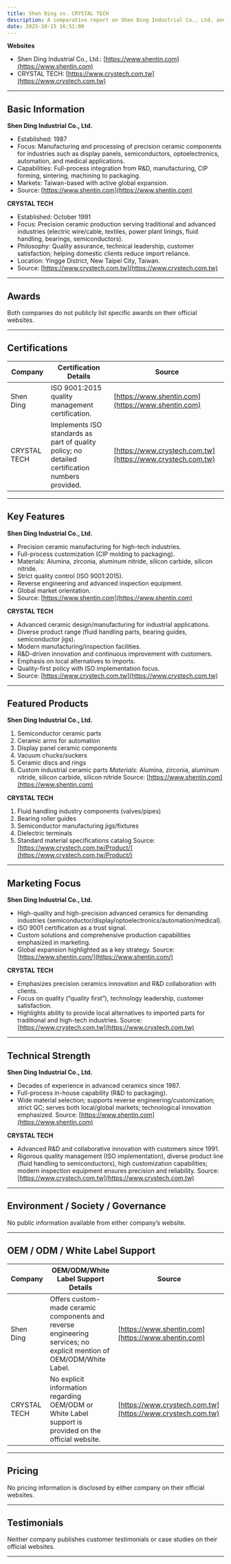 ```yaml
---
title: Shen Ding vs. CRYSTAL TECH
description: A comparative report on Shen Ding Industrial Co., Ltd. and CRYSTAL TECH, two prominent Taiwanese companies in the ceramics industry.
date: 2025-10-15 16:51:00
---
```


**Websites**
- Shen Ding Industrial Co., Ltd.: [https://www.shentin.com](https://www.shentin.com)
- CRYSTAL TECH: [https://www.crystech.com.tw](https://www.crystech.com.tw)

---

## Basic Information

**Shen Ding Industrial Co., Ltd.**
- Established: 1987
- Focus: Manufacturing and processing of precision ceramic components for industries such as display panels, semiconductors, optoelectronics, automation, and medical applications.
- Capabilities: Full-process integration from R&D, manufacturing, CIP forming, sintering, machining to packaging.
- Markets: Taiwan-based with active global expansion.
- Source: [https://www.shentin.com](https://www.shentin.com)

**CRYSTAL TECH**
- Established: October 1991
- Focus: Precision ceramic production serving traditional and advanced industries (electric wire/cable, textiles, power plant linings, fluid handling, bearings, semiconductors).
- Philosophy: Quality assurance, technical leadership, customer satisfaction; helping domestic clients reduce import reliance.
- Location: Yingge District, New Taipei City, Taiwan.
- Source: [https://www.crystech.com.tw](https://www.crystech.com.tw)

---

## Awards

Both companies do not publicly list specific awards on their official websites.

---

## Certifications

| Company        | Certification Details                                                                                         | Source                                    |
|----------------|-------------------------------------------------------------------------------------------------------------|-------------------------------------------|
| Shen Ding      | ISO 9001:2015 quality management certification.                                                             | [https://www.shentin.com](https://www.shentin.com)        |
| CRYSTAL TECH   | Implements ISO standards as part of quality policy; no detailed certification numbers provided.              | [https://www.crystech.com.tw](https://www.crystech.com.tw) |

---

## Key Features

**Shen Ding Industrial Co., Ltd.**
- Precision ceramic manufacturing for high-tech industries.
- Full-process customization (CIP molding to packaging).
- Materials: Alumina, zirconia, aluminum nitride, silicon carbide, silicon nitride.
- Strict quality control (ISO 9001:2015).
- Reverse engineering and advanced inspection equipment.
- Global market orientation.
- Source: [https://www.shentin.com](https://www.shentin.com)

**CRYSTAL TECH**
- Advanced ceramic design/manufacturing for industrial applications.
- Diverse product range (fluid handling parts, bearing guides, semiconductor jigs).
- Modern manufacturing/inspection facilities.
- R&D-driven innovation and continuous improvement with customers.
- Emphasis on local alternatives to imports.
- Quality-first policy with ISO implementation focus.
- Source: [https://www.crystech.com.tw](https://www.crystech.com.tw)

---

## Featured Products

**Shen Ding Industrial Co., Ltd.**
1. Semiconductor ceramic parts
2. Ceramic arms for automation
3. Display panel ceramic components
4. Vacuum chucks/suckers
5. Ceramic discs and rings
6. Custom industrial ceramic parts
_Materials:_ Alumina, zirconia, aluminum nitride, silicon carbide, silicon nitride
Source: [https://www.shentin.com](https://www.shentin.com)

**CRYSTAL TECH**
1. Fluid handling industry components (valves/pipes)
2. Bearing roller guides
3. Semiconductor manufacturing jigs/fixtures
4. Dielectric terminals
5. Standard material specifications catalog
Source: [https://www.crystech.com.tw/Product/](https://www.crystech.com.tw/Product/)

---

## Marketing Focus

**Shen Ding Industrial Co., Ltd.**
- High-quality and high-precision advanced ceramics for demanding industries (semiconductor/display/optoelectronics/automation/medical).
- ISO 9001 certification as a trust signal.
- Custom solutions and comprehensive production capabilities emphasized in marketing.
- Global expansion highlighted as a key strategy.
Source: [https://www.shentin.com/](https://www.shentin.com/)

**CRYSTAL TECH**
- Emphasizes precision ceramics innovation and R&D collaboration with clients.
- Focus on quality (“quality first”), technology leadership, customer satisfaction.
- Highlights ability to provide local alternatives to imported parts for traditional and high-tech industries.
Source: [https://www.crystech.com.tw](https://www.crystech.com.tw)

---

## Technical Strength

**Shen Ding Industrial Co., Ltd.**
- Decades of experience in advanced ceramics since 1987.
- Full-process in-house capability (R&D to packaging).
- Wide material selection; supports reverse engineering/customization; strict QC; serves both local/global markets; technological innovation emphasized.
Source: [https://www.shentin.com](https://www.shentin.com)

**CRYSTAL TECH**
- Advanced R&D and collaborative innovation with customers since 1991.
- Rigorous quality management (ISO implementation), diverse product line (fluid handling to semiconductors), high customization capabilities; modern inspection equipment ensures precision and reliability.
Source: [https://www.crystech.com.tw](https://www.crystech.com.tw)

---

## Environment / Society / Governance

No public information available from either company’s website.

---

## OEM / ODM / White Label Support

| Company    | OEM/ODM/White Label Support Details                                                                                     | Source                                    |
|------------|------------------------------------------------------------------------------------------------------------------------|-------------------------------------------|
| Shen Ding  | Offers custom-made ceramic components and reverse engineering services; no explicit mention of OEM/ODM/White Label.     | [https://www.shentin.com](https://www.shentin.com)        |
| CRYSTAL TECH | No explicit information regarding OEM/ODM or White Label support is provided on the official website.                  | [https://www.crystech.com.tw](https://www.crystech.com.tw) |

---

## Pricing

No pricing information is disclosed by either company on their official websites.

---

## Testimonials

Neither company publishes customer testimonials or case studies on their official websites.

---